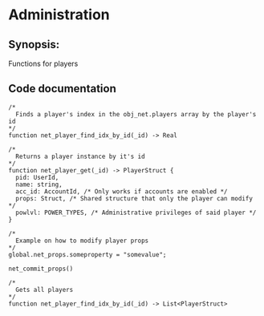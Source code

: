 # Administration
## Synopsis:
Functions for players
## Code documentation
```gml
/*
  Finds a player's index in the obj_net.players array by the player's id
*/
function net_player_find_idx_by_id(_id) -> Real
```
```gml
/*
  Returns a player instance by it's id
*/
function net_player_get(_id) -> PlayerStruct {
  pid: UserId,
  name: string,
  acc_id: AccountId, /* Only works if accounts are enabled */
  props: Struct, /* Shared structure that only the player can modify */
  powlvl: POWER_TYPES, /* Administrative privileges of said player */
}
```
```gml
/*
  Example on how to modify player props
*/
global.net_props.someproperty = "somevalue";

net_commit_props()
```

```gml
/*
  Gets all players
*/
function net_player_find_idx_by_id(_id) -> List<PlayerStruct>
```